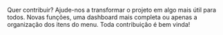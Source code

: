 Quer contribuir?
Ajude-nos a transformar o projeto em algo mais útil para todos.
Novas funções, uma dashboard mais completa ou apenas a organização dos itens do menu. Toda contribuição é bem vinda!
